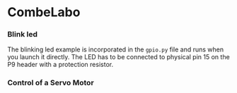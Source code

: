 # CombeLabo

### Blink led
The blinking led example is incorporated in the `gpio.py` file and runs when you launch it directly.
The LED has to be connected to physical pin 15 on the P9 header with a protection resistor.

### Control of a Servo Motor
